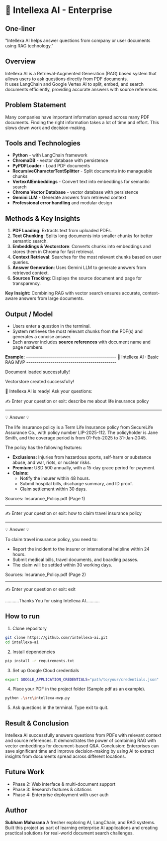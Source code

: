 # 🚀 Intellexa AI - Enterprise 

## One-liner
"Intellexa AI helps answer questions from company or user documents using RAG technology."

## Overview
Intellexa AI is a Retrieval-Augmented Generation (RAG) based system that allows users to ask questions directly from PDF documents.  
It uses LangChain and Google Vertex AI to split, embed, and search documents efficiently, providing accurate answers with source references.

## Problem Statement
Many companies have important information spread across many PDF documents.
Finding the right information takes a lot of time and effort. This slows down work and decision-making.

## Tools and Technologies
- **Python** - with LangChain framework
- **ChromaDB** - vector database with persistence
- **PyPDFLoader** - Load PDF documents
- **RecursiveCharacterTextSplitter** - Split documents into manageable chunks
- **VertexAIEmbeddings** - Convert text into embeddings for semantic search
- **Chroma Vector Database** - vector database with persistence
- **Gemini LLM** - Generate answers from retrieved context
- **Professional error handling** and modular design

## Methods & Key Insights
1. **PDF Loading**: Extracts text from uploaded PDFs.  
2. **Text Chunking**: Splits long documents into smaller chunks for better semantic search.  
3. **Embeddings & Vectorstore**: Converts chunks into embeddings and stores them in Chroma for fast retrieval.  
4. **Context Retrieval**: Searches for the most relevant chunks based on user queries.  
5. **Answer Generation**: Uses Gemini LLM to generate answers from retrieved context.  
6. **Sources Tracking**: Displays the source document and page for transparency.  

**Key Insight:** Combining RAG with vector search ensures accurate, context-aware answers from large documents.

## Output / Model
- Users enter a question in the terminal.
- System retrieves the most relevant chunks from the PDF(s) and generates a concise answer.
- Each answer includes **source references** with document name and page numbers.

**Example:**
--------------------------------------------- 🚀 Intellexa AI : Basic RAG MVP ---------------------------------------------

Document loaded successfully!

Vectorstore created successfully!


🧠 Intellexa AI is ready! Ask your questions:

✍️ Enter your question or exit: describe me about life insurance policy

------------------------------------------------------------------------------------------------------------------------------
💡 Answer 💡

The life insurance policy is a Term Life Insurance policy from SecureLife Assurance Co., with policy number LIP-2025-112. The policyholder is Jane Smith, and the coverage period is from 01-Feb-2025 to 31-Jan-2045.

The policy has the following features:
*   **Exclusions:** Injuries from hazardous sports, self-harm or substance abuse, and war, riots, or nuclear risks.
*   **Premium:** USD 500 annually, with a 15-day grace period for payment.
*   **Claims:**
    *   Notify the insurer within 48 hours.
    *   Submit hospital bills, discharge summary, and ID proof.
    *   Claim settlement within 30 days.

Sources: Insurance_Policy.pdf (Page 1)

----------------------------------------------------------------------------------------------------------------------------------

✍️ Enter your question or exit: how to claim travel insurance policy

----------------------------------------------------------------------------------------------------------------------------------
💡 Answer 💡

To claim travel insurance policy, you need to:
*   Report the incident to the insurer or international helpline within 24 hours.
*   Submit medical bills, travel documents, and boarding passes.
*   The claim will be settled within 30 working days.

Sources: Insurance_Policy.pdf (Page 2)

---------------------------------------------------------------------------------------------------------------------------------
✍️ Enter your question or exit: exit

...........Thanks You for using Intellexa AI...........

## How to run
1. Clone repository
```bash
git clone https://github.com//intellexa-ai.git
cd intellexa-ai
```
2. Install dependencies
```bash
pip install -r requirements.txt
```
3. Set up Google Cloud credentials
```bash
export GOOGLE_APPLICATION_CREDENTIALS="path/to/your/credentials.json"
```
4. Place your PDF in the project folder (Sample.pdf as an example).

```bash
python .\src\intellexa-mvp.py
```
5. Ask questions in the terminal. Type exit to quit.

## Result & Conclusion
Intellexa AI successfully answers questions from PDFs with relevant context and source references.
It demonstrates the power of combining RAG with vector embeddings for document-based Q&A.
Conclusion: Enterprises can save significant time and improve decision-making by using AI to extract insights from documents spread across different locations.

## Future Work
- Phase 2: Web interface & multi-document support
- Phase 3: Research features & citations  
- Phase 4: Enterprise deployment with user auth

## Author
**Subham Maharana**
A fresher exploring AI, LangChain, and RAG systems. Built this project as part of learning enterprise AI applications and creating practical solutions for real-world document search challenges.